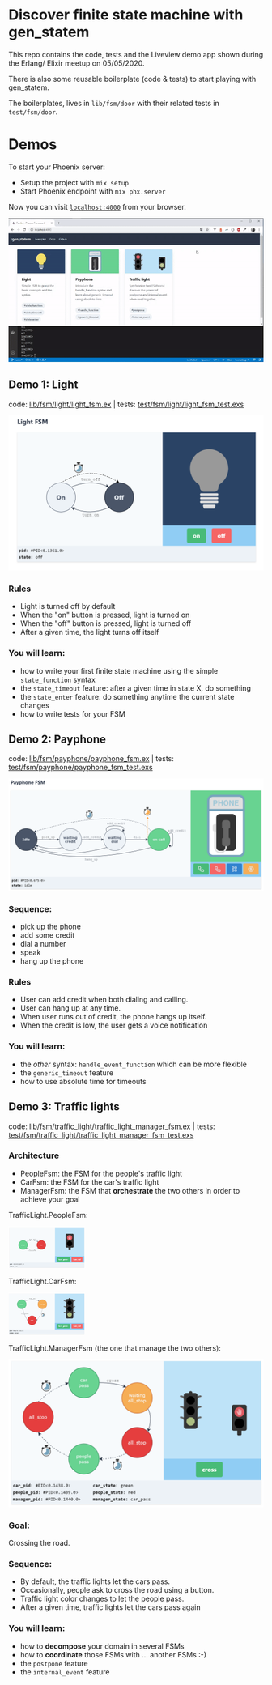 # Discover finite state machine with gen_statem

This repo contains the code, tests and the Liveview demo app shown during the Erlang/ Elixir meetup on 05/05/2020.

There is also some reusable boilerplate (code & tests) to start playing with gen_statem.

The boilerplates, lives in `lib/fsm/door` with their related tests in `test/fsm/door`.

# Demos

To start your Phoenix server:

  * Setup the project with `mix setup`
  * Start Phoenix endpoint with `mix phx.server`

Now you can visit [`localhost:4000`](http://localhost:4000) from your browser.

<img src="assets/static/doc/examples.gif">

## Demo 1: Light

code: [lib/fsm/light/light_fsm.ex](lib/fsm/light/light_fsm.ex) | tests: [test/fsm/light/light_fsm_test.exs](test/fsm/light/light_fsm_test.exs)

<img src="assets/static/doc/imgs/example-light.png">

### Rules

* Light is turned off by default
* When the "on" button is pressed, light is turned on
* When the "off" button is pressed, light is turned off
* After a given time, the light turns off itself

### You will learn:

* how to write your first finite state machine using the simple `state_function` syntax
* the `state_timeout` feature: after a given time in state X, do something
* the `state_enter` feature: do something anytime the current state changes
* how to write tests for your FSM

## Demo 2: Payphone

code: [lib/fsm/payphone/payphone_fsm.ex](lib/fsm/payphone/payphone_fsm.ex) | tests: [test/fsm/payphone/payphone_fsm_test.exs](test/fsm/payphone/payphone_fsm_test.exs)

<img src="assets/static/doc/imgs/example-payphone.png">

### Sequence:

* pick up the phone
* add some credit
* dial a number
* speak
* hang up the phone

### Rules

* User can add credit when both dialing and calling.
* User can hang up at any time.
* When user runs out of credit, the phone hangs up itself.
* When the credit is low, the user gets a voice notification

### You will learn:

* the _other_ syntax: `handle_event_function` which can be more flexible
* the `generic_timeout` feature
* how to use absolute time for timeouts

## Demo 3: Traffic lights

code: [lib/fsm/traffic_light/traffic_light_manager_fsm.ex](lib/fsm/traffic_light/traffic_light_manager_fsm.ex) | tests: [test/fsm/traffic_light/traffic_light_manager_fsm_test.exs](test/fsm/traffic_light/traffic_light_manager_fsm_test.exs)

### Architecture

* PeopleFsm: the FSM for the people's traffic light
* CarFsm: the FSM for the car's traffic light
* ManagerFsm: the FSM that **orchestrate** the two others in order to achieve your goal

TrafficLight.PeopleFsm:

<img src="assets/static/doc/imgs/example-traffic-light-people.png" width="30%">

TrafficLight.CarFsm:

<img src="assets/static/doc/imgs/example-traffic-light-car.png" width="30%">

TrafficLight.ManagerFsm (the one that manage the two others):

<img src="assets/static/doc/imgs/example-traffic-light-manager.png">

### Goal:
Crossing the road.

### Sequence:

* By default, the traffic lights let the cars pass.
* Occasionally, people ask to cross the road using a button.
* Traffic light color changes to let the people pass.
* After a given time, traffic lights let the cars pass again

### You will learn:

* how to **decompose** your domain in several FSMs
* how to **coordinate** those FSMs with ... another FSMs :-)
* the `postpone` feature
* the `internal_event` feature
